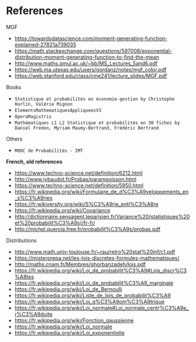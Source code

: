 # References

MGF

* <https://towardsdatascience.com/moment-generating-function-explained-27821a739035>
* <https://math.stackexchange.com/questions/597008/exponential-distribution-moment-generating-function-to-find-the-mean>
* <http://www.maths.qmul.ac.uk/~bb/MS_Lectures_5and6.pdf>
* <https://web.ma.utexas.edu/users/gordanz/notes/mgf_color.pdf>
* <https://web.stanford.edu/class/cme241/lecture_slides/MGF.pdf>

Books

* ``Statistique et probabilités en économie-gestion by Christophe Hurlin, Valérie Mignon``
* ``ElementsMathematiquesAppliqueesV3``
* ``OperaMagistris``
* ``Mathématiques L1 L2 Statistique et probabilités en 30 fiches by Daniel Fredon, Myriam Maumy-Bertrand, Frédéric Bertrand``

Others

* ``MOOC de Probabilités - IMT``

**French, old references**

* <https://www.techno-science.net/definition/6212.html>
* <http://www.jybaudot.fr/Probas/parampoisson.html>
* <https://www.techno-science.net/definition/5950.html>
* <https://fr.wikipedia.org/wiki/Formulaire_de_d%C3%A9veloppements_en_s%C3%A9ries>
* <https://fr.wikiversity.org/wiki/S%C3%A9rie_enti%C3%A8re>
* <https://fr.wikipedia.org/wiki/Covariance>
* <http://dictionnaire.sensagent.leparisien.fr/Variance%20(statistiques%20et%20probabilit%C3%A9s)/fr-fr/>
* <http://michel.quercia.free.fr/probabilit%C3%A9s/probas.pdf>

Distributions

* <http://www.math.univ-toulouse.fr/~rau/retro%20stat%20inf/c1.pdf>
* <https://misterprepa.net/les-lois-discretes-formules-mathematiques/>
* <http://maths.cnam.fr/Membres/ghorbanzadeh/lois.pdf>
* <https://fr.wikipedia.org/wiki/Loi_de_probabilit%C3%A9#Lois_discr%C3%A8tes>
* <https://fr.wikipedia.org/wiki/Loi_de_probabilit%C3%A9_marginale>
* <https://fr.wikipedia.org/wiki/Loi_de_Bernoulli>
* <https://fr.wikipedia.org/wiki/Liste_de_lois_de_probabilit%C3%A9>
* <https://fr.wikipedia.org/wiki/Loi_g%C3%A9om%C3%A9trique>
* <https://fr.wikipedia.org/wiki/Loi_normale#Loi_normale_centr%C3%A9e_r%C3%A9duite>
* <https://fr.wikipedia.org/wiki/Fonction_gaussienne>
* <https://fr.wikipedia.org/wiki/Loi_normale>
* <https://fr.wikipedia.org/wiki/Loi_exponentielle>